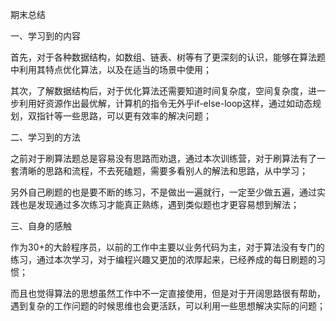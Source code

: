 期末总结

一、学习到的内容

首先，对于各种数据结构，如数组、链表、树等有了更深刻的认识，能够在算法题中利用其特点优化算法，以及在适当的场景中使用；

其次，了解数据结构后，对于优化算法还需要知道时间复杂度，空间复杂度，进一步利用好资源作出最优解，计算机的指令无外乎if-else-loop这样，通过如动态规划，双指针等一些思路，可以更有效率的解决问题；

二、学习到的方法

之前对于刷算法题总是容易没有思路而劝退，通过本次训练营，对于刷算法有了一套清晰的思路和流程，不去死磕题，需要多看别人的解法和思路，从中学习；

另外自己刷题的也是要不断的练习，不是做出一遍就行，一定至少做五遍，通过实践也是发现通过多次练习才能真正熟练，遇到类似题也才更容易想到解法；

三、自身的感触

作为30+的大龄程序员，以前的工作中主要以业务代码为主，对于算法没有专门的练习，通过本次学习，对于编程兴趣又更加的浓厚起来，已经养成的每日刷题的习惯；

而且也觉得算法的思想虽然工作中不一定直接使用，但是对于开阔思路很有帮助，遇到复杂的工作问题的时候思维也会更活跃，可以利用一些思想解决实际的问题；
